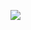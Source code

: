 [![](https://mermaid.ink/img/pako:eNqNU8FuozAQ_RVrjhVBGChJkXraSquVtqq0yani4sIErGAbGaNtGuXfd4A0JS1t1xfDvOd5M2_sA-SmQEghr0Xb3klRWqEyzWjdo3pCyzLgGSwWtAe-f5UB-23KlFWiZbUpp8y2kg27Iib7Y2pMWSOsY2Y7S_lpTdd8TRl_J5yRNdR5Ag9jqF8LpoUi0bWzUpfTOCoh6zmAErkfFea7XzplTiocweOlUt_Lpzq3olBSe12L1vsrpKtl66bc3KJwWGxkf-RTibfGL4TUyYARniLl6N5g4jRuB9_7imd1Bv5_eSa0Np3OUaF2c3jraCgP202Fd2I_7ewVtnKHDx2dldrdhhddiee1fMER4cG50H6bFku37KJU987D7zx6Mma3oYnM9pcb9bG1s1vggUJL16agdzEUkYGryIwMUvoscCu62mWQ6SNRRefMeq9zSLeibtGDrilo6KendI42QkN6gGdIwzDyeRhFyU18s0xWCU882EMaX_vLJV9xHiRRHF0H_OjBizGUIfBXURLGAZHjKEz4MhzSPQ6gsx1lp8mW1VkLC-mMvT897H47_gO63yj2?type=png)](https://mermaid.live/edit#pako:eNqNU8FuozAQ_RVrjhVBGChJkXraSquVtqq0yani4sIErGAbGaNtGuXfd4A0JS1t1xfDvOd5M2_sA-SmQEghr0Xb3klRWqEyzWjdo3pCyzLgGSwWtAe-f5UB-23KlFWiZbUpp8y2kg27Iib7Y2pMWSOsY2Y7S_lpTdd8TRl_J5yRNdR5Ag9jqF8LpoUi0bWzUpfTOCoh6zmAErkfFea7XzplTiocweOlUt_Lpzq3olBSe12L1vsrpKtl66bc3KJwWGxkf-RTibfGL4TUyYARniLl6N5g4jRuB9_7imd1Bv5_eSa0Np3OUaF2c3jraCgP202Fd2I_7ewVtnKHDx2dldrdhhddiee1fMER4cG50H6bFku37KJU987D7zx6Mma3oYnM9pcb9bG1s1vggUJL16agdzEUkYGryIwMUvoscCu62mWQ6SNRRefMeq9zSLeibtGDrilo6KendI42QkN6gGdIwzDyeRhFyU18s0xWCU882EMaX_vLJV9xHiRRHF0H_OjBizGUIfBXURLGAZHjKEz4MhzSPQ6gsx1lp8mW1VkLC-mMvT897H47_gO63yj2)